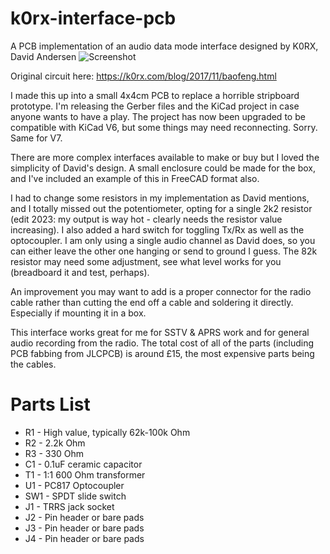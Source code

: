 # k0rx-interface-pcb
A PCB implementation of an audio data mode interface designed by K0RX, David Andersen
![Screenshot](https://i.imgur.com/5BLhEcb.jpg "Photo of PCB")

Original circuit here: https://k0rx.com/blog/2017/11/baofeng.html

I made this up into a small 4x4cm PCB to replace a horrible stripboard prototype. I'm releasing the Gerber files and the KiCad project in case anyone wants to have a play. The project has now been upgraded to be compatible with KiCad V6, but some things may need reconnecting. Sorry. Same for V7.

There are more complex interfaces available to make or buy but I loved the simplicity of David's design. A small enclosure could be made for the box, and I've included an example of this in FreeCAD format also.

I had to change some resistors in my implementation as David mentions, and I totally missed out the potentiometer, opting for a single 2k2 resistor (edit 2023: my output is way hot - clearly needs the resistor value increasing). I also added a hard switch for toggling Tx/Rx as well as the optocoupler. I am only using a single audio channel as David does, so you can either leave the other one hanging or send to ground I guess. The 82k resistor may need some adjustment, see what level works for you (breadboard it and test, perhaps).

An improvement you may want to add is a proper connector for the radio cable rather than cutting the end off a cable and soldering it directly. Especially if mounting it in a box.

This interface works great for me for SSTV & APRS work and for general audio recording from the radio. The total cost of all of the parts (including PCB fabbing from
JLCPCB) is around £15, the most expensive parts being the cables.

# Parts List

* R1 - High value, typically 62k-100k Ohm
* R2 - 2.2k Ohm
* R3 - 330 Ohm
* C1 - 0.1uF ceramic capacitor
* T1 - 1:1 600 Ohm transformer
* U1 - PC817 Optocoupler
* SW1 - SPDT slide switch
* J1 - TRRS jack socket
* J2 - Pin header or bare pads
* J3 - Pin header or bare pads
* J4 - Pin header or bare pads
